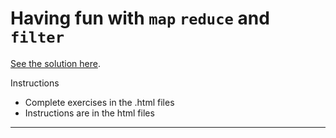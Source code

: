 # Having fun with `map` `reduce` and `filter`

[See the solution here][solution].

Instructions
- Complete exercises in the .html files
- Instructions are in the html files 

---

[solution]: https://github.com/thoughtworks-jumpstart/map-reduce-filter
